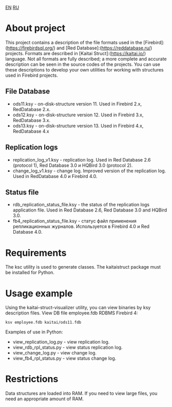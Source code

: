 [EN](README.md) [RU](README.ru.md)

# About project
This project contains a description of the file formats used in the [Firebird]:(https://firebirdsql.org/) and [Red Database]:(https://reddatabase.ru/) projects. Formats are described in [Kaitai Struct]:(https://kaitai.io/) language. Not all formats are fully described; a more complete and accurate description can be seen in the source codes of the projects.
You can use these descriptions to develop your own utilities for working with structures used in Firebird projects.

## File Database
* ods11.ksy - on-disk-structure version 11. Used in Firebird 2.x, RedDatabase 2.x.
* ods12.ksy - on-disk-structure version 12. Used in Firebird 3.x, RedDatabase 3.x.
* ods13.ksy - on-disk-structure version 13. Used in Firebird 4.x, RedDatabase 4.x

## Replication logs
* replication_log_v1.ksy - replication log. Used in Red Database 2.6 (protocol 1), Red Database 3.0 и HQBird 3.0 (protocol 2).
* change_log_v1.ksy - change log. Improved version of the replication log. Used in RedDatabase 4.0 и Firebird 4.0.

## Status file
* rdb_replication_status_file.ksy - the status of the replication logs application file. Used in Red Database 2.6, Red Database 3.0 and HQBird 3.0.
* fb4_replication_status_file.ksy - статус файл применения репликационных журналов. Используется в Firebird 4.0 и Red Database 4.0.

# Requirements
The ksc utility is used to generate classes. 
The kaitaistruct package must be installed for Python.

# Usage example
Using the kaitai-struct-visualizer utility, you can view binaries by ksy description files.
View DB file employee.fdb RDBMS Firebird 4:

    ksv employee.fdb kaitai/ods11.fdb

Examples of use in Python: 

* view_replication_log.py - view replication log.
* view_rdb_rpl_status.py - view status replication log.
* view_change_log.py - view change log.
* view_fb4_rpl_status.py - view status change log.

# Restrictions
Data structures are loaded into RAM. If you need to view large files, you need an appropriate amount of RAM.
